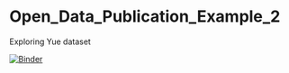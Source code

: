 # Open_Data_Publication_Example_2
Exploring Yue dataset

[![Binder](https://mybinder.org/badge_logo.svg)](https://mybinder.org/v2/gh/MasoomeShariat/Open_Data_Publication_Dataset_from_Yue/HEAD)
